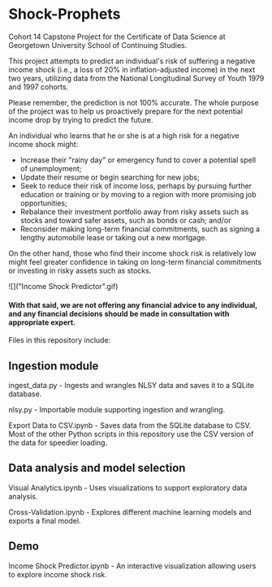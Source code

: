 # Shock-Prophets

Cohort 14 Capstone Project for the Certificate of Data Science at Georgetown University School of Continuing Studies.

This project attempts to predict an individual's risk of suffering a negative income shock (i.e., a loss of 20% in inflation-adjusted income) in the next two years, utilizing data from the National Longitudinal Survey of Youth 1979 and 1997 cohorts.

Please remember, the prediction is not 100% accurate. The whole purpose of the project was to help us proactively prepare for the next potential income drop by trying to predict the future. 

An individual who learns that he or she is at a high risk for a negative income shock might:
-	Increase their "rainy day" or emergency fund to cover a potential spell of unemployment;
-	Update their resume or begin searching for new jobs;
-	Seek to reduce their risk of income loss, perhaps by pursuing further education or training or by moving to a region with more promising job opportunities;
-	Rebalance their investment portfolio away from risky assets such as stocks and toward safer assets, such as bonds or cash; and/or
-	Reconsider making long-term financial commitments, such as signing a lengthy automobile lease or taking out a new mortgage.

On the other hand, those who find their income shock risk is relatively low might feel greater confidence in taking on long-term financial commitments or investing in risky assets such as stocks.

![]("Income Shock Predictor".gif)

#### With that said, we are not offering any financial advice to any individual, and any financial decisions should be made in consultation with appropriate expert.


Files in this repository include:

## Ingestion module

ingest_data.py - Ingests and wrangles NLSY data and saves it to a SQLite database.

nlsy.py - Importable module supporting ingestion and wrangling.

Export Data to CSV.ipynb - Saves data from the SQLite database to CSV. Most of the other Python scripts in this repository use the CSV version of the data for speedier loading.

## Data analysis and model selection

Visual Analytics.ipynb - Uses visualizations to support exploratory data analysis.

Cross-Validation.ipynb - Explores different machine learning models and exports a final model.

## Demo

Income Shock Predictor.ipynb - An interactive visualization allowing users to explore income shock risk.
